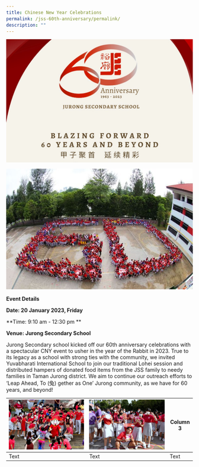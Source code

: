 ```yaml
---
title: Chinese New Year Celebrations
permalink: /jss-60th-anniversary/permalink/
description: ""
---
```

![](/images/60th%20Anniversary%20Logo.jpeg)

![](/images/CNY%201.jpg)

**Event Details**

**Date: 20 January 2023, Friday**

**Time: 9:10 am - 12:30 pm **

**Venue: Jurong Secondary School**

Jurong Secondary school kicked off our 60th anniversary celebrations with a spectacular CNY event to usher in the year of the Rabbit in 2023. True to its legacy as a school with strong ties with the community, we invited Yuvabharati International School to join our traditional Lohei session and distributed hampers of donated food items from the JSS family to needy families in Taman Jurong district. We aim to continue our outreach efforts to ‘Leap Ahead, To (兔) gether as One’ Jurong community, as we have for 60 years, and beyond!



| ![](/images/CNY%202.jpg) | ![](/images/CNY%203.jpg) | Column 3 |
| -------- | -------- | -------- |
| Text     | Text     | Text     |

